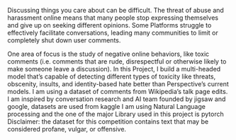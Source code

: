 Discussing things you care about can be difficult. The threat of abuse and harassment online means that many people stop expressing themselves and give up on seeking different opinions. Some Platforms struggle to effectively facilitate conversations, leading many communities to limit or completely shut down user comments.

One area of focus is the study of negative online behaviors, like toxic comments (i.e. comments that are rude, disrespectful or otherwise likely to make someone leave a discussion). 
In this Project, I build a multi-headed model that’s capable of detecting different types of toxicity like threats, obscenity, insults, and identity-based hate better than Perspective’s current models. I am using a dataset of comments from Wikipedia’s talk page edits. I am inspired by conversation research and AI team founded by jigsaw and google, datasets are used from kaggle
I am using Natural Language processing and the one of the major Library used in this project is pytorch
Disclaimer: the dataset for this competition contains text that may be considered profane, vulgar, or offensive.